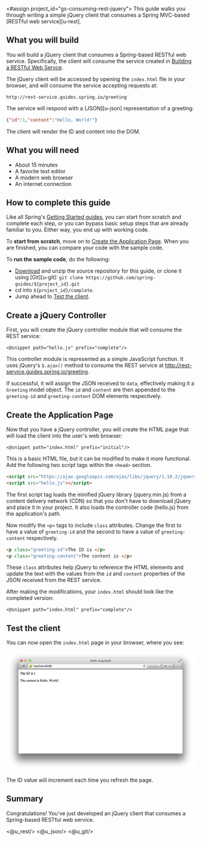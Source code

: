 <#assign project_id="gs-consuming-rest-jquery">
This guide walks you through writing a simple jQuery client that consumes a Spring MVC-based [RESTful web service][u-rest].


What you will build
-------------------

You will build a jQuery client that consumes a Spring-based RESTful web service.
Specifically, the client will consume the service created in [Building a RESTful Web Servce][gs-rest-service].

The jQuery client will be accessed by opening the `index.html` file in your browser, and will consume the service accepting requests at:

    http://rest-service.guides.spring.io/greeting

The service will respond with a [JSON][u-json] representation of a greeting:

```json
{"id":1,"content":"Hello, World!"}
```

The client will render the ID and content into the DOM.


What you will need
------------------

 - About 15 minutes
 - A favorite text editor
 - A modern web browser
 - An internet connection


How to complete this guide
--------------------------

Like all Spring's [Getting Started guides](/guides/gs), you can start from scratch and complete each step, or you can bypass basic setup steps that are already familiar to you. Either way, you end up with working code.

To **start from scratch**, move on to [Create the Application Page](#scratch). When you are finished, you can compare your code with the sample code.

To **run the sample code**, do the following:

 - [Download][zip] and unzip the source repository for this guide, or clone it using [Git][u-git]:
`git clone https://github.com/spring-guides/${project_id}.git`
 - cd into `${project_id}/complete`.
 - Jump ahead to [Test the client](#test).


<a name="scratch"></a>
Create a jQuery Controller
--------------------------

First, you will create the jQuery controller module that will consume the REST service: 

    <@snippet path="hello.js" prefix="complete"/>

This controller module is represented as a simple JavaScript function. It uses jQuery's `$.ajax()` method to consume the REST service at http://rest-service.guides.spring.io/greeting.

If successful, it will assign the JSON received to `data`, effectively making it a `Greeting` model object. The `id` and `content` are then appended to the `greeting-id` and `greeting-content` DOM elements respectively.


Create the Application Page
---------------------------

Now that you have a jQuery controller, you will create the HTML page that will load the client into the user's web browser:

    <@snippet path="index.html" prefix="initial"/>

This is a basic HTML file, but it can be modified to make it more functional. Add the following two script tags within the `<head>` section.

```html
<script src="https://ajax.googleapis.com/ajax/libs/jquery/1.10.2/jquery.min.js"></script>
<script src="hello.js"></script>
```

The first script tag loads the minified jQuery library (jquery.min.js) from a content delivery network (CDN) so that you don't have to download jQuery and place it in your project. It also loads the controller code (hello.js) from the application's path.

Now modify the `<p>` tags to include `class` attributes. Change the first to have a value of `greeting-id` and the second to have a value of `greeting-content` respectively. 

```html
<p class="greeting-id">The ID is </p>
<p class="greeting-content">The content is </p>
```

These `class` attributes help jQuery to reference the HTML elements and update the text with the values from the `id` and `content` properties of the JSON received from the REST service.

After making the modifications, your `index.html` should look like the completed version: 

    <@snippet path="index.html" prefix="complete"/>


<a name="test"></a>
Test the client
---------------

You can now open the `index.html` page in your browser, where you see:

![Model data retrieved from the REST service is rendered into the DOM.](images/hello.png)

The ID value will increment each time you refresh the page.


Summary
-------

Congratulations! You've just developed an jQuery client that consumes a Spring-based RESTful web service.

[gs-rest-service]: /guides/gs-rest-service/
[zip]: https://github.com/spring-guides/${project_id}/archive/master.zip
<@u_rest/>
<@u_json/>
<@u_git/>

